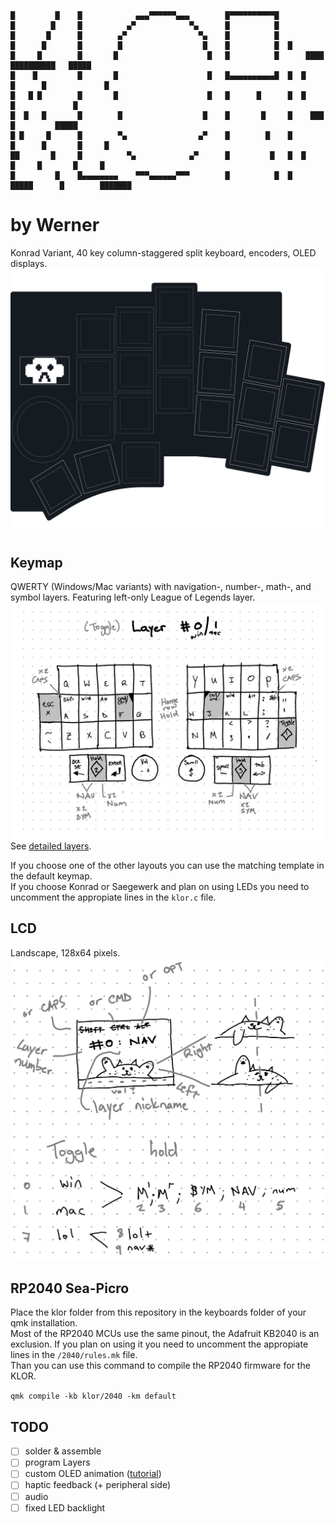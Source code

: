 ```
█         █    █            ▄▄▄▀▀▀▀▀▀▄▄▄        █▀▀▀▀▀▀▀▀▀▀█
█        █     █          ▄▀            ▀▄      █          █
█       █      █        ▄▀                ▀▄    █          █
█      █       █        █                  █    █          █  █
█     █        █       █                    █   █          █      ████   ██████████   █████        
█    █         █       █                    █   █▄▄▄▄▄▄▄▄▄▄█  █  █    █      █             █ 
█   █ █        █       █                    █   █      █      █  █           █             █ 
█  █   █       █        █                  █    █       █     █    ███       █         █████   
█ █     █      █        ▀▄                ▄▀    █        █    █       █      █       █     █    
██       █     █          ▀▄            ▄▀      █         █   █  █     █     █       █     █  
█         █    █▄▄▄▄▄▄▄▄    ▀▀▀▄▄▄▄▄▄▀▀▀        █          █  █   █████      █        ███████          
```
# by Werner
Konrad Variant, 40 key column-staggered split keyboard, encoders, OLED displays.
![KLOR layouts](/docs/images/klor-layouts.svg)

## Keymap
QWERTY (Windows/Mac variants) with navigation-, number-, math-, and symbol layers.
Featuring left-only League of Legends layer.
![Layer-0](layer_0.png)
See [detailed layers](docs/layers.pdf).

If you choose one of the other layouts you can use the matching template in the default keymap.\
If you choose Konrad or Saegewerk and plan on using LEDs you need to uncomment the appropiate lines in the `klor.c` file.

## LCD
Landscape, 128x64 pixels.
![](docs/images/screen.png)

## RP2040 Sea-Picro
Place the klor folder from this repository in the keyboards folder of your qmk installation.\
Most of the RP2040 MCUs use the same pinout, the Adafruit KB2040 is an exclusion. If you plan on using it you need to uncomment the appropiate lines in the `/2040/rules.mk` file.\
Than you can use this command to compile the RP2040 firmware for the KLOR.

`qmk compile -kb klor/2040 -km default`


## TODO
- [ ] solder & assemble
- [ ] program Layers
- [ ] custom OLED animation ([tutorial](https://www.youtube.com/watch?v=OJSOEStpPIo))
- [ ] haptic feedback (+ peripheral side)
- [ ] audio
- [ ] fixed LED backlight
